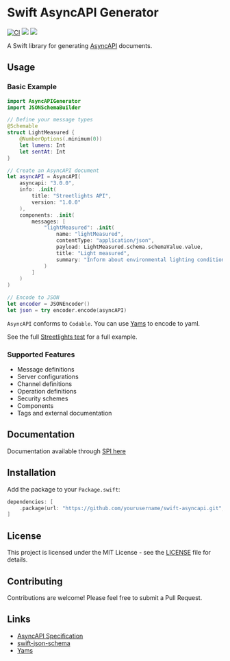 # Swift AsyncAPI Generator

[![CI](https://github.com/ajevans99/swift-asyncapi/actions/workflows/ci.yml/badge.svg)](https://github.com/ajevans99/swift-asyncapi/actions/workflows/ci.yml)
[![](https://img.shields.io/endpoint?url=https%3A%2F%2Fswiftpackageindex.com%2Fapi%2Fpackages%2Fajevans99%2Fswift-asyncapi%2Fbadge%3Ftype%3Dswift-versions)](https://swiftpackageindex.com/ajevans99/swift-asyncapi)
[![](https://img.shields.io/endpoint?url=https%3A%2F%2Fswiftpackageindex.com%2Fapi%2Fpackages%2Fajevans99%2Fswift-asyncapi%2Fbadge%3Ftype%3Dplatforms)](https://swiftpackageindex.com/ajevans99/swift-asyncapi)

A Swift library for generating [AsyncAPI](https://www.asyncapi.com) documents.

## Usage

### Basic Example

```swift
import AsyncAPIGenerator
import JSONSchemaBuilder

// Define your message types
@Schemable
struct LightMeasured {
    @NumberOptions(.minimum(0))
    let lumens: Int
    let sentAt: Int
}

// Create an AsyncAPI document
let asyncAPI = AsyncAPI(
    asyncapi: "3.0.0",
    info: .init(
        title: "Streetlights API",
        version: "1.0.0"
    ),
    components: .init(
        messages: [
            "lightMeasured": .init(
                name: "lightMeasured",
                contentType: "application/json",
                payload: LightMeasured.schema.schemaValue.value,
                title: "Light measured",
                summary: "Inform about environmental lighting conditions"
            )
        ]
    )
)

// Encode to JSON
let encoder = JSONEncoder()
let json = try encoder.encode(asyncAPI)
```

`AsyncAPI` conforms to `Codable`. You can use [Yams](https://github.com/jpsim/Yams) to encode to yaml.

See the full [Streetlights test](Tests/AsyncAPIGeneratorTests/StreetlightsTests.swift) for a full example.

### Supported Features

- Message definitions
- Server configurations
- Channel definitions
- Operation definitions
- Security schemes
- Components
- Tags and external documentation

## Documentation

Documentation available through [SPI here](https://swiftpackageindex.com/ajevans99/swift-asyncapi/main/documentation/asyncapigenerator)

## Installation

Add the package to your `Package.swift`:

```swift
dependencies: [
    .package(url: "https://github.com/yourusername/swift-asyncapi.git", from: "0.1.0")
]
```

## License

This project is licensed under the MIT License - see the [LICENSE](LICENSE) file for details.

## Contributing

Contributions are welcome! Please feel free to submit a Pull Request.

## Links

- [AsyncAPI Specification](https://www.asyncapi.com)
- [swift-json-schema](https://github.com/ajevans99/swift-json-schema)
- [Yams](https://github.com/jpsim/Yams)
